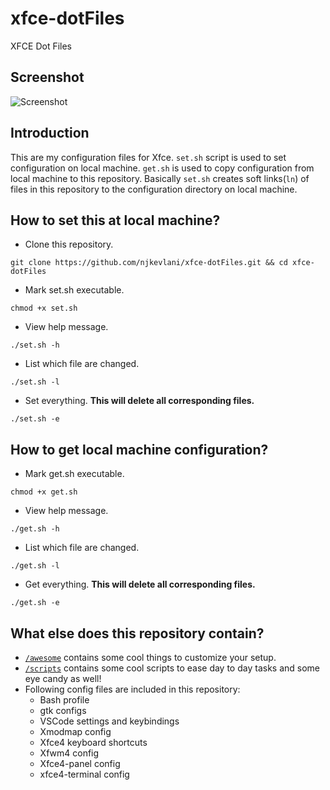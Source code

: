 # xfce-dotFiles
XFCE Dot Files

## Screenshot
![Screenshot](https://raw.githubusercontent.com/njkevlani/xfce-dotFiles/master/images/Scrot.png)

## Introduction
This are my configuration files for Xfce. `set.sh` script is used to set configuration on local machine. `get.sh` is used to copy configuration from local machine to this repository. Basically `set.sh` creates soft links(`ln`) of files in this repository to the configuration directory on local machine.

## How to set this at local machine?
- Clone this repository.

`git clone https://github.com/njkevlani/xfce-dotFiles.git && cd xfce-dotFiles`

- Mark set.sh executable.

`chmod +x set.sh`

- View help message.

`./set.sh -h`

- List which file are changed.

`./set.sh -l`

- Set everything. **This will delete all corresponding files.**

`./set.sh -e`


## How to get local machine configuration?

- Mark get.sh executable.

`chmod +x get.sh`

- View help message.

`./get.sh -h`

- List which file are changed.

`./get.sh -l`

- Get everything. **This will delete all corresponding files.**

`./get.sh -e`

## What else does this repository contain?

- [`/awesome`](https://github.com/njkevlani/xfce-dotFiles/tree/master/awesome) contains some cool things to customize your setup.
- [`/scripts`](https://github.com/njkevlani/xfce-dotFiles/tree/master/scripts) contains some cool scripts to ease day to day tasks and some eye candy as well!
- Following config files are included in this repository:
  - Bash profile
  - gtk configs
  - VSCode settings and keybindings
  - Xmodmap config
  - Xfce4 keyboard shortcuts
  - Xfwm4 config
  - Xfce4-panel config
  - xfce4-terminal config